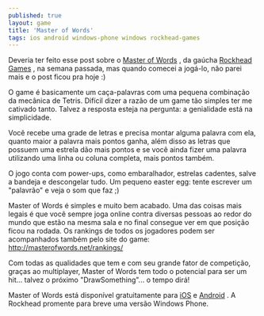 ```yaml
---
published: true
layout: game
title: 'Master of Words'
tags: ios android windows-phone windows rockhead-games
---
```


 
Deveria ter feito esse post sobre o <a href="http://masterofwords.net/" target="_blank">Master of Words</a>
, da ga&#250;cha <a href="http://www.rockheadgames.com/" target="_blank">Rockhead Games</a>
, na semana passada, mas quando comecei a jog&#225;-lo, n&#227;o parei mais e o post ficou pra hoje :)
 

 
O game &#233; basicamente um ca&#231;a-palavras com uma pequena combina&#231;&#227;o da mec&#226;nica de Tetris. Dif&#237;cil dizer a raz&#227;o de um game t&#227;o simples ter me cativado tanto. Talvez a resposta esteja na pergunta: a genialidade est&#225; na simplicidade.
 

 
Voc&#234; recebe uma grade de letras e precisa montar alguma palavra com ela, quanto maior a palavra mais pontos ganha, al&#233;m disso as letras que possuem uma estrela d&#227;o mais pontos e se voc&#234; ainda fizer uma palavra utilizando uma linha ou coluna completa, mais pontos tamb&#233;m.
 

 
O jogo conta com power-ups, como embaralhador, estrelas cadentes, salve a bandeja e descongelar tudo.
Um pequeno easter egg: tente escrever um &quot;palavr&#227;o&quot; e veja o som que faz ;)
 

 
Master of Words &#233; simples e muito bem acabado. Uma das coisas mais legais &#233; que voc&#234; sempre joga online contra diversas pessoas ao redor do mundo que est&#227;o na mesma sala e no final consegue ver em que posi&#231;&#227;o ficou na rodada. Os rankings de todos os jogadores podem ser acompanhados tamb&#233;m pelo site do game: <a href="http://masterofwords.net/rankings/" target="_blank">http://masterofwords.net/rankings/</a>

 
Com todas as qualidades que tem e com seu grande fator de competi&#231;&#227;o, gra&#231;as ao multiplayer, Master of Words tem todo o potencial para ser um hit... talvez o pr&#243;ximo &quot;DrawSomething&quot;... o tempo dir&#225;!
 
Master of Words est&#225; dispon&#237;vel gratuitamente para <a href="https://itunes.apple.com/us/app/master-of-words/id580299053?ls=1&mt=8" target="_blank">iOS</a>
 e <a href="https://play.google.com/store/apps/details?id=com.rockhead.master_of_words&hl=en" target="_blank">Android</a>
.
A Rockhead promente para breve uma vers&#227;o Windows Phone.
